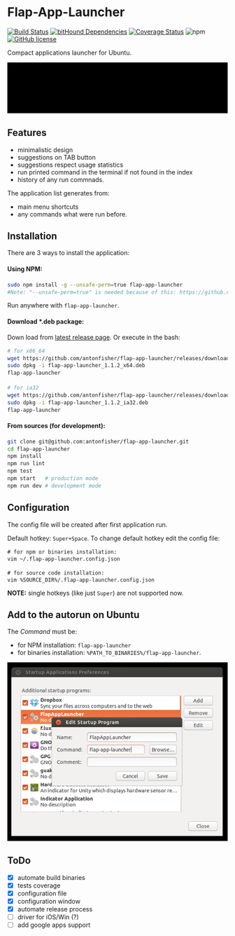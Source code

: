 # Flap-App-Launcher

[![Build Status](https://travis-ci.org/antonfisher/flap-app-launcher.svg?branch=master)](https://travis-ci.org/antonfisher/flap-app-launcher)
[![bitHound Dependencies](https://www.bithound.io/github/antonfisher/flap-app-launcher/badges/dependencies.svg)](https://www.bithound.io/github/antonfisher/flap-app-launcher/master/dependencies/npm)
[![Coverage Status](https://coveralls.io/repos/github/antonfisher/flap-app-launcher/badge.svg?branch=master)](https://coveralls.io/github/antonfisher/flap-app-launcher?branch=master)
![npm](https://img.shields.io/npm/dt/flap-app-launcher.svg)
[![GitHub license](https://img.shields.io/github/license/antonfisher/flap-app-launcher.svg)](https://github.com/antonfisher/flap-app-launcher/blob/master/LICENSE)

Compact applications launcher for Ubuntu.

![Main view](https://raw.githubusercontent.com/antonfisher/flap-app-launcher/docs/images/flap-app-launcher-demo-v1.gif)

## Features
- minimalistic design
- suggestions on TAB button
- suggestions respect usage statistics
- run printed command in the terminal if not found in the index
- history of any run commnads.

The application list generates from:
- main menu shortcuts
- any commands what were run before.

## Installation

There are 3 ways to install the application:

#### Using NPM:
```bash
sudo npm install -g --unsafe-perm=true flap-app-launcher
#Note: "--unsafe-perm=true" is needed because of this: https://github.com/npm/npm/issues/17268 
```
Run anywhere with `flap-app-launcher`.

#### Download *.deb package:
Down load from [latest release page](https://github.com/antonfisher/flap-app-launcher/releases/latest).
Or execute in the bash:
```bash
# for x86_64
wget https://github.com/antonfisher/flap-app-launcher/releases/download/v1.1.2/flap-app-launcher_1.1.2_x64.deb
sudo dpkg -i flap-app-launcher_1.1.2_x64.deb
flap-app-launcher

# for ia32
wget https://github.com/antonfisher/flap-app-launcher/releases/download/v1.1.2/flap-app-launcher_1.1.2_ai32.deb
sudo dpkg -i flap-app-launcher_1.1.2_ia32.deb
flap-app-launcher
```

#### From sources (for development):
```bash
git clone git@github.com:antonfisher/flap-app-launcher.git
cd flap-app-launcher
npm install
npm run lint
npm test
npm start   # production mode
npm run dev # development mode
```

## Configuration

The config file will be created after first application run.

Default hotkey: `Super+Space`.
To change default hotkey edit the config file:
```
# for npm or binaries installation:
vim ~/.flap-app-launcher.config.json

# for source code installation:
vim %SOURCE_DIR%/.flap-app-launcher.config.json
```
__NOTE:__ single hotkeys (like just `Super`) are not supported now.

## Add to the autorun on Ubuntu

The _Command_ must be:
- for NPM installation: `flap-app-launcher`
- for binaries installation: `%PATH_TO_BINARIES%/flap-app-launcher`.

![Main view](https://raw.githubusercontent.com/antonfisher/flap-app-launcher/docs/images/autorun-ubuntu-v2.png)

## ToDo
- [x] automate build binaries
- [x] tests coverage
- [x] configuration file
- [x] configuration window
- [x] automate release process
- [ ] driver for iOS/Win (?)
- [ ] add google apps support
